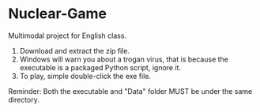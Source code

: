 # Nuclear-Game
Multimodal project for English class.

1. Download and extract the zip file.
2. Windows will warn you about a trogan virus, that is because the executable is a packaged Python script, ignore it.
3. To play, simple double-click the exe file.

Reminder: Both the executable and "Data" folder MUST be under the same directory.
